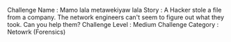 Challenge Name : Mamo lala metawekiyaw lala
Story : A Hacker stole a file from a company. The network engineers can't seem to figure out what they took. Can you help them?
Challenge Level : Medium
Challenge Category : Netowrk (Forensics)



